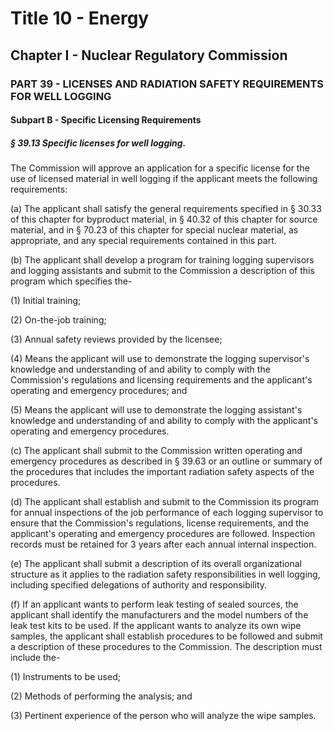 
# Title 10 - Energy
## Chapter I - Nuclear Regulatory Commission
### PART 39 - LICENSES AND RADIATION SAFETY REQUIREMENTS FOR WELL LOGGING
#### Subpart B - Specific Licensing Requirements
##### § 39.13 Specific licenses for well logging.

The Commission will approve an application for a specific license for the use of licensed material in well logging if the applicant meets the following requirements:

(a) The applicant shall satisfy the general requirements specified in § 30.33 of this chapter for byproduct material, in § 40.32 of this chapter for source material, and in § 70.23 of this chapter for special nuclear material, as appropriate, and any special requirements contained in this part.

(b) The applicant shall develop a program for training logging supervisors and logging assistants and submit to the Commission a description of this program which specifies the-

(1) Initial training;

(2) On-the-job training;

(3) Annual safety reviews provided by the licensee;

(4) Means the applicant will use to demonstrate the logging supervisor's knowledge and understanding of and ability to comply with the Commission's regulations and licensing requirements and the applicant's operating and emergency procedures; and

(5) Means the applicant will use to demonstrate the logging assistant's knowledge and understanding of and ability to comply with the applicant's operating and emergency procedures.

(c) The applicant shall submit to the Commission written operating and emergency procedures as described in § 39.63 or an outline or summary of the procedures that includes the important radiation safety aspects of the procedures.

(d) The applicant shall establish and submit to the Commission its program for annual inspections of the job performance of each logging supervisor to ensure that the Commission's regulations, license requirements, and the applicant's operating and emergency procedures are followed. Inspection records must be retained for 3 years after each annual internal inspection.

(e) The applicant shall submit a description of its overall organizational structure as it applies to the radiation safety responsibilities in well logging, including specified delegations of authority and responsibility.

(f) If an applicant wants to perform leak testing of sealed sources, the applicant shall identify the manufacturers and the model numbers of the leak test kits to be used. If the applicant wants to analyze its own wipe samples, the applicant shall establish procedures to be followed and submit a description of these procedures to the Commission. The description must include the-

(1) Instruments to be used;

(2) Methods of performing the analysis; and

(3) Pertinent experience of the person who will analyze the wipe samples.
